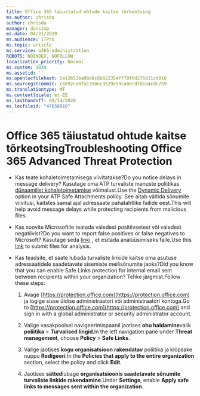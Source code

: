 ```yaml
---
title: Office 365 täiustatud ohtude kaitse tõrkeotsing
ms.author: chrisda
author: chrisda
manager: dansimp
ms.date: 04/21/2020
ms.audience: ITPro
ms.topic: article
ms.service: o365-administration
ROBOTS: NOINDEX, NOFOLLOW
localization_priority: Normal
ms.custom: 1039
ms.assetid: ''
ms.openlocfilehash: 5a13653ba08d8c6b822354ff70f6d276d31cd816
ms.sourcegitcommit: c6692ce0fa1358ec3529e59ca0ecdfdea4cdc759
ms.translationtype: MT
ms.contentlocale: et-EE
ms.lasthandoff: 09/14/2020
ms.locfileid: "47658910"
---
```

# <a name="troubleshooting-office-365-advanced-threat-protection"></a><span data-ttu-id="9a778-102">Office 365 täiustatud ohtude kaitse tõrkeotsing</span><span class="sxs-lookup"><span data-stu-id="9a778-102">Troubleshooting Office 365 Advanced Threat Protection</span></span>

- <span data-ttu-id="9a778-103">Kas teate kohaletoimetamisega viivitatakse?</span><span class="sxs-lookup"><span data-stu-id="9a778-103">Do you notice delays in message delivery?</span></span> <span data-ttu-id="9a778-104">Kasutage oma ATP turvaliste manuste poliitikas [dünaamilist kohaletoimetamise](https://docs.microsoft.com/microsoft-365/security/office-365-security/dynamic-delivery-and-previewing) võimalust.</span><span class="sxs-lookup"><span data-stu-id="9a778-104">Use the [Dynamic Delivery](https://docs.microsoft.com/microsoft-365/security/office-365-security/dynamic-delivery-and-previewing) option in your ATP Safe Attachments policy.</span></span> <span data-ttu-id="9a778-105">See aitab vältida sõnumite viivitusi, kaitstes samal ajal adressaate pahatahtlike failide eest.</span><span class="sxs-lookup"><span data-stu-id="9a778-105">This will help avoid message delays while protecting recipients from malicious files.</span></span>

- <span data-ttu-id="9a778-106">Kas soovite Microsoftile teatada valedest positiivsetest või valedest negatiivist?</span><span class="sxs-lookup"><span data-stu-id="9a778-106">Do you want to report false positives or false negatives to Microsoft?</span></span> <span data-ttu-id="9a778-107">Kasutage seda [linki](https://www.microsoft.com/wdsi/filesubmission/) , et esitada analüüsimiseks faile.</span><span class="sxs-lookup"><span data-stu-id="9a778-107">Use this [link](https://www.microsoft.com/wdsi/filesubmission/) to submit files for analysis.</span></span>

- <span data-ttu-id="9a778-108">Kas teadsite, et saate lubada turvaliste linkide kaitse oma asutuse adressaatidele saadetavate sisemiste meilisõnumite jaoks?</span><span class="sxs-lookup"><span data-stu-id="9a778-108">Did you know that you can enable Safe Links protection for internal email sent between recipients within your organization?</span></span> <span data-ttu-id="9a778-109">Tehke järgmist.</span><span class="sxs-lookup"><span data-stu-id="9a778-109">Follow these steps:</span></span>

  1. <span data-ttu-id="9a778-110">Avage [https://protection.office.com](https://protection.office.com) ja logige sisse üldise administraatori või administraatori kontoga.</span><span class="sxs-lookup"><span data-stu-id="9a778-110">Go to [https://protection.office.com](https://protection.office.com) and sign in with a global administrator or security administrator account.</span></span>

  2. <span data-ttu-id="9a778-111">Valige vasakpoolsel navigeerimispaanil jaotises **ohu haldamine**valik **poliitika** \> **Turvalised lingid**.</span><span class="sxs-lookup"><span data-stu-id="9a778-111">In the left navigation pane under **Threat management**, choose **Policy** \> **Safe Links**.</span></span>

  3. <span data-ttu-id="9a778-112">Valige jaotises **kogu organisatsioon rakendatav** poliitika ja klõpsake nuppu **Redigeeri**.</span><span class="sxs-lookup"><span data-stu-id="9a778-112">In the **Policies that apply to the entire organization** section, select the policy and click **Edit**.</span></span>

  4. <span data-ttu-id="9a778-113">Jaotises **sätted**lubage **organisatsioonis saadetavate sõnumite turvaliste linkide rakendamine**.</span><span class="sxs-lookup"><span data-stu-id="9a778-113">Under **Settings**, enable **Apply safe links to messages sent within the organization**.</span></span>
